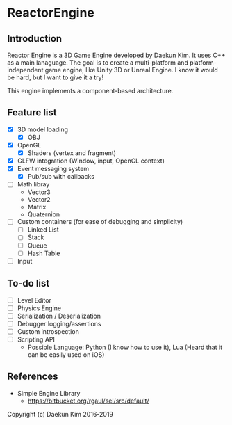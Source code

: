 # ReactorEngine

## Introduction
Reactor Engine is a 3D Game Engine developed by Daekun Kim. It uses C++ as a main lanaguage. The goal is to create a multi-platform and platform-independent game engine, like Unity 3D or Unreal Engine. I know it would be hard, but I want to give it a try!

This engine implements a component-based architecture.

## Feature list
- [x] 3D model loading
    - [x] OBJ
- [x] OpenGL
    - [x] Shaders (vertex and fragment)
- [x] GLFW integration (Window, input, OpenGL context)
- [x] Event messaging system
    - [x] Pub/sub with callbacks
- [ ] Math libray
    - Vector3
    - Vector2
    - Matrix
    - Quaternion
- [ ] Custom containers (for ease of debugging and simplicity)
    - [ ] Linked List
    - [ ] Stack
    - [ ] Queue
    - [ ] Hash Table
- [ ] Input
    
## To-do list
- [ ] Level Editor
- [ ] Physics Engine
- [ ] Serialization / Deserialization
- [ ] Debugger logging/assertions
- [ ] Custom introspection
- [ ] Scripting API
    - Possible Language: Python (I know how to use it), Lua (Heard that it can be easily used on iOS)
    
## References
- Simple Engine Library
    - https://bitbucket.org/rgaul/sel/src/default/

Copyright (c) Daekun Kim 2016-2019
